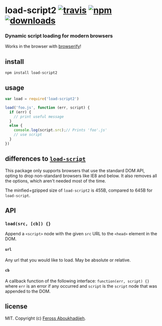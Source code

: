 # load-script2 [![travis][travis-image]][travis-url] [![npm][npm-image]][npm-url] [![downloads][downloads-image]][downloads-url]

[travis-image]: https://img.shields.io/travis/feross/load-script2/master.svg
[travis-url]: https://travis-ci.org/feross/load-script2
[npm-image]: https://img.shields.io/npm/v/load-script2.svg
[npm-url]: https://npmjs.org/package/load-script2
[downloads-image]: https://img.shields.io/npm/dm/load-script2.svg
[downloads-url]: https://npmjs.org/package/load-script2

### Dynamic script loading for modern browsers

Works in the browser with [browserify](http://browserify.org/)!

## install

```
npm install load-script2
```

## usage

```js
var load = require('load-script2')

load('foo.js', function (err, script) {
  if (err) {
    // print useful message
  }
  else {
    console.log(script.src);// Prints 'foo'.js'
    // use script
  }
})
```

## differences to [`load-script`](https://www.npmjs.com/package/load-script)

This package only supports browsers that use the standard DOM API, opting to drop
non-standard browsers like IE8 and below. It also removes all the options, which
aren't needed most of the time.

The minfied+gzipped size of `load-script2` is 455B, compared to 645B for
`load-script`.

## API

### `load(src, [cb]) {}`

Append a `<script>` node with the given `src` URL to the `<head>` element in the DOM.

#### `url`

Any url that you would like to load.  May be absolute or relative.

#### `cb`

A callback function of the following interface: `function(err, script) {}` where
`err` is an error if any occurred and `script` is the `script` node that was
appended to the DOM.

## license

MIT. Copyright (c) [Feross Aboukhadijeh](http://feross.org).
